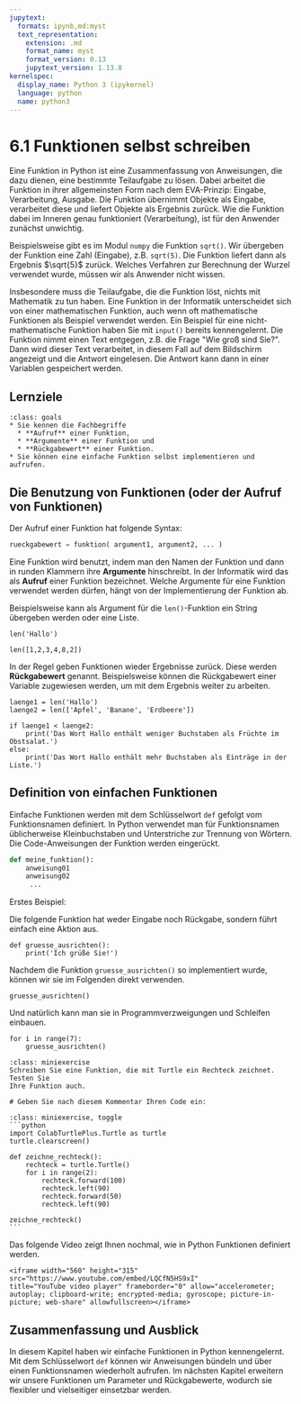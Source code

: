 ```yaml
---
jupytext:
  formats: ipynb,md:myst
  text_representation:
    extension: .md
    format_name: myst
    format_version: 0.13
    jupytext_version: 1.13.8
kernelspec:
  display_name: Python 3 (ipykernel)
  language: python
  name: python3
---
```


# 6.1 Funktionen selbst schreiben

Eine Funktion in Python ist eine Zusammenfassung von Anweisungen, die dazu
dienen, eine bestimmte Teilaufgabe zu lösen. Dabei arbeitet die Funktion in
ihrer allgemeinsten Form nach dem EVA-Prinzip: Eingabe, Verarbeitung, Ausgabe.
Die Funktion übernimmt Objekte als Eingabe, verarbeitet diese und liefert
Objekte als Ergebnis zurück. Wie die Funktion dabei im Inneren genau
funktioniert (Verarbeitung), ist für den Anwender zunächst unwichtig.

Beispielsweise gibt es im Modul `numpy` die Funktion `sqrt()`. Wir übergeben der
Funktion eine Zahl (Eingabe), z.B. `sqrt(5)`. Die Funktion liefert dann als
Ergebnis $\sqrt{5}$​ zurück. Welches Verfahren zur Berechnung der Wurzel
verwendet wurde, müssen wir als Anwender nicht wissen.

Insbesondere muss die Teilaufgabe, die die Funktion löst, nichts mit Mathematik
zu tun haben. Eine Funktion in der Informatik unterscheidet sich von einer
mathematischen Funktion, auch wenn oft mathematische Funktionen als Beispiel
verwendet werden. Ein Beispiel für eine nicht-mathematische Funktion haben Sie
mit `input()` bereits kennengelernt. Die Funktion nimmt einen Text entgegen, z.B.
die Frage "Wie groß sind Sie?". Dann wird dieser Text verarbeitet, in diesem
Fall auf dem Bildschirm angezeigt und die Antwort eingelesen. Die Antwort kann
dann in einer Variablen gespeichert werden.

## Lernziele

```{admonition} Lernziele
:class: goals
* Sie kennen die Fachbegriffe 
  * **Aufruf** einer Funktion,
  * **Argumente** einer Funktion und
  * **Rückgabewert** einer Funktion.
* Sie können eine einfache Funktion selbst implementieren und aufrufen.
```

## Die Benutzung von Funktionen (oder der Aufruf von Funktionen)

Der Aufruf einer Funktion hat folgende Syntax:

```python
rueckgabewert = funktion( argument1, argument2, ... )
```

Eine Funktion wird benutzt, indem man den Namen der Funktion und dann in runden
Klammern ihre **Argumente** hinschreibt. In der Informatik wird das als
**Aufruf** einer Funktion bezeichnet. Welche Argumente für eine Funktion
verwendet werden dürfen, hängt von der Implementierung der Funktion ab.

Beispielsweise kann als Argument für die `len()`-Funktion ein String übergeben
werden oder eine Liste.

```{code-cell} ipython3
len('Hallo')
```

```{code-cell} ipython3
len([1,2,3,4,8,2])
```

In der Regel geben Funktionen wieder Ergebnisse zurück. Diese werden
**Rückgabewert** genannt. Beispielsweise können die Rückgabewert einer Variable
zugewiesen werden, um mit dem Ergebnis weiter zu arbeiten.

```{code-cell} ipython3
laenge1 = len('Hallo')
laenge2 = len(['Apfel', 'Banane', 'Erdbeere'])

if laenge1 < laenge2:
    print('Das Wort Hallo enthält weniger Buchstaben als Früchte im Obstsalat.')
else:
    print('Das Wort Hallo enthält mehr Buchstaben als Einträge in der Liste.')
```

## Definition von einfachen Funktionen

Einfache Funktionen werden mit dem Schlüsselwort `def` gefolgt vom
Funktionsnamen definiert. In Python verwendet man für Funktionsnamen
üblicherweise Kleinbuchstaben und Unterstriche zur Trennung von Wörtern. Die
Code-Anweisungen der Funktion werden eingerückt.

```python
def meine_funktion():
    anweisung01
    anweisung02
     ...

```

Erstes Beispiel:

Die folgende Funktion hat weder Eingabe noch Rückgabe, sondern führt einfach
eine Aktion aus.

```{code-cell} ipython3
def gruesse_ausrichten():
    print('Ich grüße Sie!')
```

Nachdem die Funktion `gruesse_ausrichten()` so implementiert wurde, können wir
sie im Folgenden direkt verwenden.

```{code-cell} ipython3
gruesse_ausrichten()
```

Und natürlich kann man sie in Programmverzweigungen und Schleifen einbauen.

```{code-cell} ipython3
for i in range(7):
    gruesse_ausrichten()
```

```{admonition} Mini-Übung
:class: miniexercise
Schreiben Sie eine Funktion, die mit Turtle ein Rechteck zeichnet. Testen Sie
Ihre Funktion auch.
```

```{code-cell} ipython3
# Geben Sie nach diesem Kommentar Ihren Code ein:

```

````{admonition} Lösung
:class: miniexercise, toggle
```python
import ColabTurtlePlus.Turtle as turtle
turtle.clearscreen()

def zeichne_rechteck():
    rechteck = turtle.Turtle()
    for i in range(2):
        rechteck.forward(100)
        rechteck.left(90)
        rechteck.forward(50)
        rechteck.left(90)
        
zeichne_rechteck()
```
````

Das folgende Video zeigt Ihnen nochmal, wie in Python Funktionen definiert
werden.

```{dropdown} Video "Funktionen" von Programmieren Starten
<iframe width="560" height="315" src="https://www.youtube.com/embed/LQCfN5HS9xI"
title="YouTube video player" frameborder="0" allow="accelerometer; autoplay; clipboard-write; encrypted-media; gyroscope; picture-in-picture; web-share" allowfullscreen></iframe>
```

## Zusammenfassung und Ausblick

In diesem Kapitel haben wir einfache Funktionen in Python kennengelernt. Mit dem
Schlüsselwort `def` können wir Anweisungen bündeln und über einen Funktionsnamen
wiederholt aufrufen. Im nächsten Kapitel erweitern wir unsere Funktionen um
Parameter und Rückgabewerte, wodurch sie flexibler und vielseitiger einsetzbar
werden.
